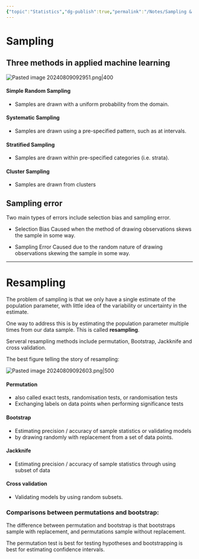 ```yaml
---
{"topic":"Statistics","dg-publish":true,"permalink":"/Notes/Sampling & Resampling/","dgPassFrontmatter":true,"noteIcon":""}
---
```



# Sampling

## Three methods in applied machine learning

![Pasted image 20240809092951.png|400](/img/user/assets/images/Pasted%20image%2020240809092951.png)
#### Simple Random Sampling
- Samples are drawn with a uniform probability from the domain.
#### Systematic Sampling
- Samples are drawn using a pre-specified pattern, such as at intervals.
#### Stratified Sampling
- Samples are drawn within pre-specified categories (i.e. strata).    
#### Cluster Sampling
- Samples are drawn from clusters
## Sampling error

Two main types of errors include selection bias and sampling error.

- Selection Bias
Caused when the method of drawing observations skews the sample in some way.

-  Sampling Error
Caused due to the random nature of drawing observations skewing the sample in some way.

--------------------

# Resampling


The problem of sampling is that we only have a single estimate of the population parameter, with little idea of the variability or uncertainty in the estimate. 

One way to address this is by estimating the population parameter multiple times from our data sample. This is called **resampling**. 

Serveral resampling methods include permutation, Bootstrap, Jackknife and cross validation.

The best figure telling the story of resampling:

![Pasted image 20240809092603.png|500](/img/user/assets/images/Pasted%20image%2020240809092603.png)

#### Permutation 
- also called exact tests, randomisation tests, or randomisation tests
- Exchanging labels on data points when performing significance tests
#### Bootstrap
- Estimating precision / accuracy of sample statistics or validating models
- by drawing randomly with replacement from a set of data points.
#### Jackknife
- Estimating precision / accuracy of sample statistics through using subset of data
#### Cross validation
 - Validating models by using random subsets.    



### Comparisons between permutations and bootstrap:

The difference between permutation and bootstrap is that bootstraps sample with replacement, and permutations sample without replacement. 

The permutation test is best for testing hypotheses and bootstrapping is best for estimating confidence intervals.